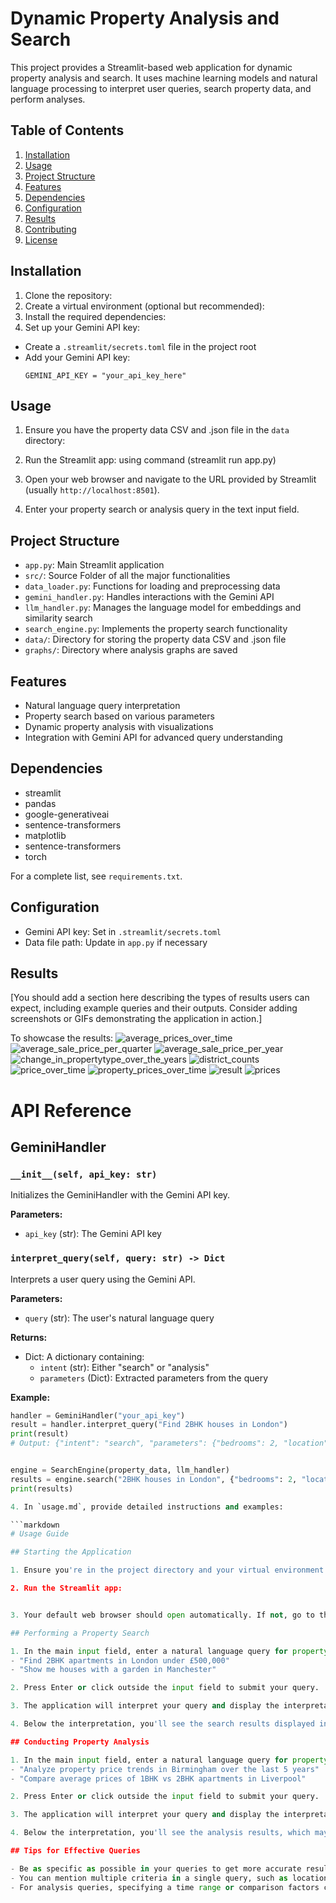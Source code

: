 # Dynamic Property Analysis and Search

This project provides a Streamlit-based web application for dynamic property analysis and search. It uses machine learning models and natural language processing to interpret user queries, search property data, and perform analyses.

## Table of Contents

1. [Installation](#installation)
2. [Usage](#usage)
3. [Project Structure](#project-structure)
4. [Features](#features)
5. [Dependencies](#dependencies)
6. [Configuration](#configuration)
7. [Results](#results)
8. [Contributing](#contributing)
9. [License](#license)

## Installation

1. Clone the repository:
2. Create a virtual environment (optional but recommended):
3. Install the required dependencies:
4. Set up your Gemini API key:
- Create a `.streamlit/secrets.toml` file in the project root
- Add your Gemini API key:
  ```
  GEMINI_API_KEY = "your_api_key_here"
  ```

## Usage

1. Ensure you have the property data CSV and .json file in the `data` directory:
2. Run the Streamlit app: using command (streamlit run app.py)
3. Open your web browser and navigate to the URL provided by Streamlit (usually `http://localhost:8501`).

4. Enter your property search or analysis query in the text input field.

## Project Structure

- `app.py`: Main Streamlit application
- `src/`: Source Folder of all the major functionalities
- `data_loader.py`: Functions for loading and preprocessing data
- `gemini_handler.py`: Handles interactions with the Gemini API
- `llm_handler.py`: Manages the language model for embeddings and similarity search
- `search_engine.py`: Implements the property search functionality
- `data/`: Directory for storing the property data CSV and .json file
- `graphs/`: Directory where analysis graphs are saved

## Features

- Natural language query interpretation
- Property search based on various parameters
- Dynamic property analysis with visualizations
- Integration with Gemini API for advanced query understanding

## Dependencies

- streamlit
- pandas
- google-generativeai
- sentence-transformers
- matplotlib
- sentence-transformers
- torch

For a complete list, see `requirements.txt`.

## Configuration

- Gemini API key: Set in `.streamlit/secrets.toml`
- Data file path: Update in `app.py` if necessary

## Results

[You should add a section here describing the types of results users can expect, including example queries and their outputs. Consider adding screenshots or GIFs demonstrating the application in action.]

To showcase the results:
![average_prices_over_time](https://github.com/user-attachments/assets/d9fe3119-5b68-42e7-a517-0aedc9ecccb5)
![average_sale_price_per_quarter](https://github.com/user-attachments/assets/439727a4-f5d6-4f63-8c2f-9c7cd4b249af)
![average_sale_price_per_year](https://github.com/user-attachments/assets/546a94e6-c557-494b-b57f-198bd53d9d08)
![change_in_propertytype_over_the_years](https://github.com/user-attachments/assets/cc314374-2173-42c7-b837-94455d4fddd0)
![district_counts](https://github.com/user-attachments/assets/d320025b-e110-432a-ab58-df943cfe3bf7)
![price_over_time](https://github.com/user-attachments/assets/aab67126-ba55-470c-b441-49d34b8c3a81)
![property_prices_over_time](https://github.com/user-attachments/assets/9e469048-1b07-4027-a25b-54334807e76b)
![result](https://github.com/user-attachments/assets/0f1026fc-5838-4e84-9bb6-aa0e10ebf25b)
![prices](https://github.com/user-attachments/assets/55c087bb-8103-4246-b170-d44ef0b77829)





# API Reference

## GeminiHandler

### `__init__(self, api_key: str)`

Initializes the GeminiHandler with the Gemini API key.

**Parameters:**
- `api_key` (str): The Gemini API key

### `interpret_query(self, query: str) -> Dict`

Interprets a user query using the Gemini API.

**Parameters:**
- `query` (str): The user's natural language query

**Returns:**
- Dict: A dictionary containing:
  - `intent` (str): Either "search" or "analysis"
  - `parameters` (Dict): Extracted parameters from the query

**Example:**
```python
handler = GeminiHandler("your_api_key")
result = handler.interpret_query("Find 2BHK houses in London")
print(result)
# Output: {"intent": "search", "parameters": {"bedrooms": 2, "location": "London"}}


engine = SearchEngine(property_data, llm_handler)
results = engine.search("2BHK houses in London", {"bedrooms": 2, "location": "London"})
print(results)

4. In `usage.md`, provide detailed instructions and examples:

```markdown
# Usage Guide

## Starting the Application

1. Ensure you're in the project directory and your virtual environment is activated.

2. Run the Streamlit app:


3. Your default web browser should open automatically. If not, go to the URL provided in the terminal (usually `http://localhost:8501`).

## Performing a Property Search

1. In the main input field, enter a natural language query for property search. For example:
- "Find 2BHK apartments in London under £500,000"
- "Show me houses with a garden in Manchester"

2. Press Enter or click outside the input field to submit your query.

3. The application will interpret your query and display the interpretation.

4. Below the interpretation, you'll see the search results displayed in a table.

## Conducting Property Analysis

1. In the main input field, enter a natural language query for property analysis. For example:
- "Analyze property price trends in Birmingham over the last 5 years"
- "Compare average prices of 1BHK vs 2BHK apartments in Liverpool"

2. Press Enter or click outside the input field to submit your query.

3. The application will interpret your query and display the interpretation.

4. Below the interpretation, you'll see the analysis results, which may include graphs, charts, or textual insights.

## Tips for Effective Queries

- Be as specific as possible in your queries to get more accurate results.
- You can mention multiple criteria in a single query, such as location, number of bedrooms, price range, etc.
- For analysis queries, specifying a time range or comparison factors can yield more insightful results.

